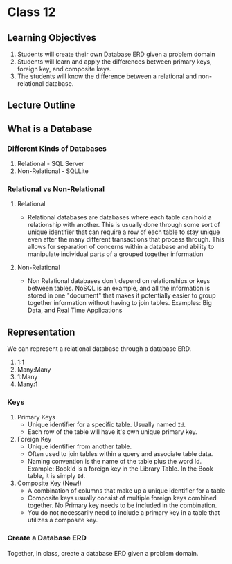 # Class 12

## Learning Objectives
1. Students will create their own Database ERD given a problem domain
2. Students will learn and apply the differences between primary keys, foreign key, and composite keys.
3. The students will know the difference between a relational and non-relational database. 

## Lecture Outline

## What is a Database

### Different Kinds of Databases
1. Relational
		- SQL Server
2. Non-Relational
		- SQLLite

### Relational vs Non-Relational

1. Relational
	- Relational databases are databases where each table can hold a relationship with another. This is usually done through some sort of unique identifier that can require a row of each table to stay unique even after the many different transactions that process through. This allows for separation of concerns within a database and ability to manipulate individual parts of a grouped together information

2. Non-Relational
	- Non Relational databases don't depend on relationships or keys between tables. NoSQL is an example, and all the information is stored in one "document" that makes it potentially easier to group together information without having to join tables. 
	Examples: Big Data, and Real Time Applications

## Representation
We can represent a relational database through a database ERD. 
	
1. 1:1
2. Many:Many
3. 1:Many
4. Many:1

### Keys
1. Primary Keys
	 - Unique identifier for a specific table. Usually named `Id`.
	 - Each row of the table will have it's own unique primary key.
2. Foreign Key
	- Unique identifier from another table.
	- Often used to join tables within a query and associate table data. 
	- Naming convention is the name of the table plus the word Id. Example: BookId is a foreign key in the Library Table. In the Book table, it is simply `Id`. 
3. Composite Key (New!)
	- A combination of columns that make up a unique identifier for a table
	- Composite keys usually consist of multiple foreign keys combined together. No Primary key needs to be included in the combination. 
	- You do not necessarily need to include a primary key in a table that utilizes a composite key.

### Create a Database ERD

Together, In class, create a database ERD given a problem domain. 
